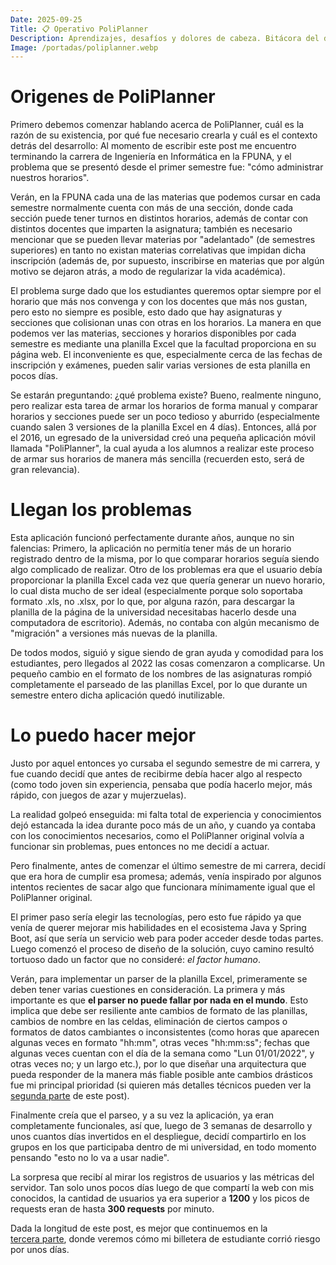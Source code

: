 ```yaml
---
Date: 2025-09-25
Title: 📋 Operativo PoliPlanner
Description: Aprendizajes, desafíos y dolores de cabeza. Bitácora del desarrollo de PoliPlanner.
Image: /portadas/poliplanner.webp
---
```


# Origenes de PoliPlanner

Primero debemos comenzar hablando acerca de PoliPlanner, cuál es la razón de su existencia, por
qué fue necesario crearla y cuál es el contexto detrás del desarrollo:
Al momento de escribir este post me encuentro terminando la carrera de Ingeniería en
Informática en la FPUNA, y el problema que se presentó desde el primer semestre fue:
"cómo administrar nuestros horarios". 

Verán, en la FPUNA cada una de las materias que podemos cursar en cada semestre normalmente
cuenta con más de una sección, donde cada sección puede tener turnos en distintos horarios,
además de contar con distintos docentes que imparten la asignatura; también es necesario
mencionar que se pueden llevar materias por "adelantado" (de semestres superiores) en tanto no
existan materias correlativas que impidan dicha inscripción (además de, por supuesto,
inscribirse en materias que por algún motivo se dejaron atrás, a modo de regularizar la vida
académica).

El problema surge dado que los estudiantes queremos optar siempre por el horario que más nos
convenga y con los docentes que más nos gustan, pero esto no siempre es posible, esto dado que
hay asignaturas y secciones que colisionan unas con otras en los horarios.
La manera en que podemos ver las materias, secciones y horarios disponibles por cada semestre
es mediante una planilla Excel que la facultad proporciona en su página web.
El inconveniente es que, especialmente cerca de las fechas de inscripción y exámenes, pueden
salir varias versiones de esta planilla en pocos días.

Se estarán preguntando:
¿qué problema existe?
Bueno, realmente ninguno, pero realizar esta tarea de armar los horarios de forma manual y
comparar horarios y secciones puede ser un poco tedioso y aburrido (especialmente cuando salen
3 versiones de la planilla Excel en 4 días).
Entonces, allá por el 2016, un egresado de la universidad creó una pequeña aplicación móvil
llamada "PoliPlanner", la cual ayuda a los alumnos a realizar este proceso de armar sus
horarios de manera más sencilla (recuerden esto, será de gran relevancia).

# Llegan los problemas

Esta aplicación funcionó perfectamente durante años, aunque no sin falencias:
Primero, la aplicación no permitía tener más de un horario registrado dentro de la misma, por
lo que comparar horarios seguía siendo algo complicado de realizar.
Otro de los problemas era que el usuario debía proporcionar la planilla Excel cada vez que
quería generar un nuevo horario, lo cual dista mucho de ser ideal (especialmente porque solo
soportaba formato .xls, no .xlsx, por lo que, por alguna razón, para descargar la planilla de
la página de la universidad necesitabas hacerlo desde una computadora de escritorio).
Además, no contaba con algún mecanismo de "migración" a versiones más nuevas de la planilla.

De todos modos, siguió y sigue siendo de gran ayuda y comodidad para los estudiantes, pero
llegados al 2022 las cosas comenzaron a complicarse.
Un pequeño cambio en el formato de los nombres de las asignaturas rompió completamente el
parseado de las planillas Excel, por lo que durante un semestre entero dicha aplicación quedó
inutilizable.

# Lo puedo hacer mejor

Justo por aquel entonces yo cursaba el segundo semestre de mi carrera, y fue cuando decidí que
antes de recibirme debía hacer algo al respecto (como todo joven sin experiencia, pensaba que
podía hacerlo mejor, más rápido, con juegos de azar y mujerzuelas).

La realidad golpeó enseguida:
mi falta total de experiencia y conocimientos dejó estancada la idea durante poco más de un
año, y cuando ya contaba con los conocimientos necesarios, como el PoliPlanner original volvía
a funcionar sin problemas, pues entonces no me decidí a actuar.

Pero finalmente, antes de comenzar el último semestre de mi carrera, decidí que era hora de
cumplir esa promesa; además, venía inspirado por algunos intentos recientes de sacar algo que
funcionara mínimamente igual que el PoliPlanner original.

El primer paso sería elegir las tecnologías, pero esto fue rápido ya que venía de querer
mejorar mis habilidades en el ecosistema Java y Spring Boot, así que sería un servicio web para
poder acceder desde todas partes.
Luego comenzó el proceso de diseño de la solución, cuyo camino resultó tortuoso dado un factor
que no consideré:
_el factor humano_.

Verán, para implementar un parser de la planilla Excel, primeramente se deben tener varias
cuestiones en consideración.
La primera y más importante es que **el parser no puede fallar por nada en el mundo**.
Esto implica que debe ser resiliente ante cambios de formato de las planillas, cambios de
nombre en las celdas, eliminación de ciertos campos o formatos de datos cambiantes o
inconsistentes (como horas que aparecen algunas veces en formato "hh:mm", otras veces
"hh:mm:ss"; fechas que algunas veces cuentan con el día de la semana como "Lun 01/01/2022", y
otras veces no; y un largo etc.), por lo que diseñar una arquitectura que pueda responder de la
manera más fiable posible ante cambios drásticos fue mi principal prioridad (si quieren más
detalles técnicos pueden ver la [segunda parte](/posts/PoliPlanner_2.md) de este post).

Finalmente creía que el parseo, y a su vez la aplicación, ya eran completamente funcionales,
así que, luego de 3 semanas de desarrollo y unos cuantos días invertidos en el despliegue,
decidí compartirlo en los grupos en los que participaba dentro de mi universidad, en todo
momento pensando "esto no lo va a usar nadie".

La sorpresa que recibí al mirar los registros de usuarios y las métricas del servidor.
Tan solo unos pocos días luego de que compartí la web con mis conocidos, la cantidad de
usuarios ya era superior a **1200** y los picos de requests eran de hasta **300 requests** por
minuto.

Dada la longitud de este post, es mejor que continuemos en la
[tercera parte](/posts/PoliPlanner_3.md), donde veremos cómo mi billetera de estudiante corrió
riesgo por unos días.
